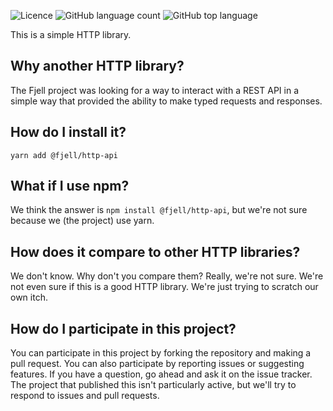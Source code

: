 ![Licence](https://img.shields.io/github/license/getfjell/http-api.svg?style=plastic)
![GitHub language count](https://img.shields.io/github/languages/count/getfjell/http-api?style=plastic)
![GitHub top language](https://img.shields.io/github/languages/top/getfjell/http-aip?style=plastic)

This is a simple HTTP library.  

## Why another HTTP library?

The Fjell project was looking for a way to interact with a REST API in a simple way that provided the ability to
make typed requests and responses.

## How do I install it?

`yarn add @fjell/http-api`

## What if I use npm?

We think the answer is `npm install @fjell/http-api`, but we're not sure because we (the project) use yarn.  



## How does it compare to other HTTP libraries?

We don't know.  Why don't you compare them?  Really, we're not sure.  We're not even sure if this is a good HTTP library.  We're just trying to scratch our own itch.

## How do I participate in this project?

You can participate in this project by forking the repository and making a pull request.  You can also participate by reporting issues or suggesting features.  If you have a question, go ahead and ask it on the issue tracker.  The project that published this isn't particularly active, but we'll try to respond to issues and pull requests.